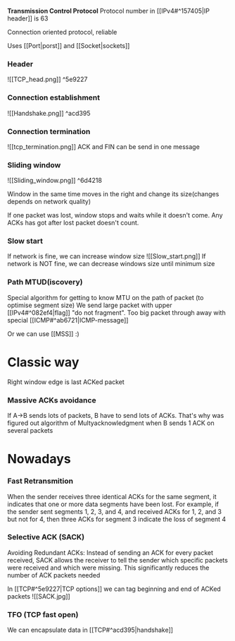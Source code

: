 **Transmission Control Protocol**
Protocol number in [[IPv4#^157405|IP header]] is 63

Connection oriented protocol, reliable

Uses [[Port|porst]] and [[Socket|sockets]]
### Header
![[TCP_head.png]] ^5e9227

### Connection establishment
![[Handshake.png]] ^acd395

### Connection termination
![[tcp_termination.png]]
ACK and FIN can be send in one message

### Sliding window
![[Sliding_window.png]] ^6d4218

Window in the same time moves in the right and change its size(changes depends on network quality)

If one packet was lost, window stops and waits while it doesn't come. Any ACKs has got after lost packet doesn't count.

### Slow start
If network is fine, we can increase window size
![[Slow_start.png]]
If network is NOT fine, we can decrease windows size until minimum size

### Path MTUD(iscovery)
Special algorithm for getting to know MTU on the path of packet (to optimise segment size)
We send large packet with upper [[IPv4#^082ef4|flag]] "do not fragment". Too big packet through away with special [[ICMP#^ab6721|ICMP-message]]

Or we can use [[MSS]] :)
# Classic way
Right window edge is last ACKed packet

### Massive ACKs avoidance
If A->B sends lots of packets, B have to send lots of ACKs. That's why was figured out algorithm of Multyacknowledgment when B sends 1 ACK on several packets

# Nowadays

### Fast Retransmition
When the sender receives three identical ACKs for the same segment, it indicates that one or more data segments have been lost. For example, if the sender sent segments 1, 2, 3, and 4, and received ACKs for 1, 2, and 3 but not for 4, then three ACKs for segment 3 indicate the loss of segment 4

### Selective ACK (SACK)
Avoiding Redundant ACKs: Instead of sending an ACK for every packet received, SACK allows the receiver to tell the sender which specific packets were received and which were missing. This significantly reduces the number of ACK packets needed

In [[TCP#^5e9227|TCP options]] we can tag beginning and end of ACKed packets
![[SACK.jpg]]

### TFO (TCP fast open)
We can encapsulate data in [[TCP#^acd395|handshake]]